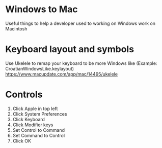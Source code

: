 # Windows to Mac
Useful things to help a developer used to working on Windows work on Macintosh


# Keyboard layout and symbols
Use Ukelele to remap your keyboard to be more Windows like (Example: CroatianWindowsLike.keylayout)
https://www.macupdate.com/app/mac/14495/ukelele

# Controls

1. Click Apple in top left
2. Click System Preferences
3. Click Keyboard
4. Click Modifier keys
5. Set Control to Command
6. Set Command to Control
7. Click OK
